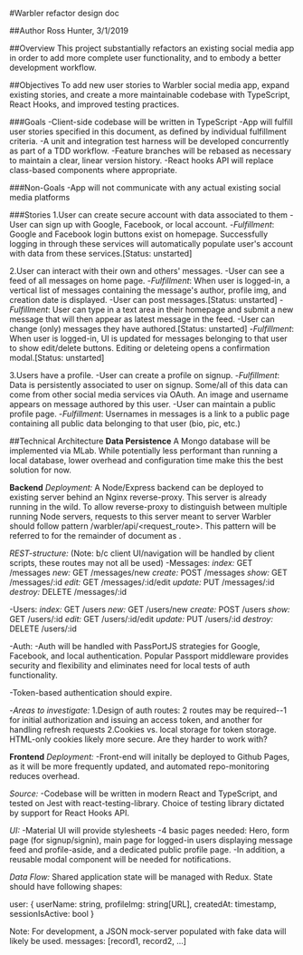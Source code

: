 #Warbler refactor design doc

##Author
Ross Hunter, 3/1/2019

##Overview
This project substantially refactors an existing social media app in order to add more complete user functionality, and to embody a better development workflow.

##Objectives
To add new user stories to Warbler social media app, expand existing stories, and create a more maintainable codebase with TypeScript, React Hooks, and improved testing practices.

###Goals
-Client-side codebase will be written in TypeScript
-App will fulfill user stories specified in this document, as defined by individual fulfillment criteria.
-A unit and integration test harness will be developed concurrently as part of a TDD workflow.
-Feature branches will be rebased as necessary to maintain a clear, linear version history.
-React hooks API will replace class-based components where appropriate.

###Non-Goals
-App will not communicate with any actual existing social media platforms

###Stories
1.User can create secure account with data associated to them
-User can sign up with Google, Facebook, or local account. -_Fulfillment_: Google and Facebook login buttons exist on homepage. Successfully logging in through these services will automatically populate user's account with data from these services.[Status: unstarted]

2.User can interact with their own and others' messages.
-User can see a feed of all messages on home page. -_Fulfillment_: When user is logged-in, a vertical list of messages containing the message's author, profile img, and creation date is displayed.
-User can post messages.[Status: unstarted] -_Fulfillment_: User can type in a text area in their homepage and submit a new message that will then appear as latest message in the feed.
-User can change (only) messages they have authored.[Status: unstarted] -_Fulfillment_: When user is logged-in, UI is updated for messages belonging to that user to show edit/delete buttons. Editing or deleteing opens a confirmation modal.[Status: unstarted]

3.Users have a profile.
-User can create a profile on signup. -_Fulfillment_: Data is persistently associated to user on signup. Some/all of this data can come from other social media services via OAuth. An image and username appears on message authored by this user.
-User can maintain a public profile page. -_Fulfillment_: Usernames in messages is a link to a public page containing all public data belonging to that user (bio, pic, etc.)

##Technical Architecture
**Data Persistence**
A Mongo database will be implemented via MLab. While potentially less performant than running a local database, lower overhead and configuration time make this the best solution for now.

**Backend**
_Deployment:_
A Node/Express backend can be deployed to existing server behind an Nginx reverse-proxy. This server is already running in the wild. To allow reverse-proxy to distinguish between multiple running Node servers, requests to this server meant to server Warbler should follow pattern <domain>/warbler/api/<request_route>. This pattern will be referred to for the remainder of document as <endpoint>.

_REST-structure:_ (Note: b/c client UI/navigation will be handled by client scripts, these routes may not all be used)
-Messages:
_index:_ GET <endpoint>/messages
_new:_ GET <endpoint>/messages/new
_create:_ POST <endpoint>/messages
_show:_ GET <endpoint>/messages/:id
_edit:_ GET <endpoint>/messages/:id/edit
_update:_ PUT <endpoint>/messages/:id
_destroy:_ DELETE <endpoint>/messages/:id

-Users:
_index:_ GET <endpoint>/users
_new:_ GET <endpoint>/users/new
_create:_ POST <endpoint>/users
_show:_ GET <endpoint>/users/:id
_edit:_ GET <endpoint>/users/:id/edit
_update:_ PUT <endpoint>/users/:id
_destroy:_ DELETE <endpoint>/users/:id

-Auth:
-Auth will be handled with PassPortJS strategies for Google, Facebook, and local authentication. Popular Passport middleware provides security and flexibility and eliminates need for local tests of auth functionality.

-Token-based authentication should expire.

-_Areas to investigate:_
1.Design of auth routes: 2 routes may be required--1 for initial authorization and issuing an access token, and another for handling refresh requests
2.Cookies vs. local storage for token storage. HTML-only cookies likely more secure. Are they harder to work with?

**Frontend**
_Deployment:_
-Front-end will initally be deployed to Github Pages, as it will be more frequently updated, and automated repo-monitoring reduces overhead.

_Source:_
-Codebase will be written in modern React and TypeScript, and tested on Jest with react-testing-library. Choice of testing library dictated by support for React Hooks API.

_UI:_
-Material UI will provide stylesheets
-4 basic pages needed: Hero, form page (for signup/signin), main page for logged-in users displaying message feed and profile-aside, and a dedicated public profile page.
-In addition, a reusable modal component will be needed for notifications.

_Data Flow:_
Shared application state will be managed with Redux. State should have following shapes:

user: {
userName: string,
profileImg: string[URL],
createdAt: timestamp,
sessionIsActive: bool
}

Note: For development, a JSON mock-server populated with fake data will likely be used.
messages: [record1, record2, ...]
